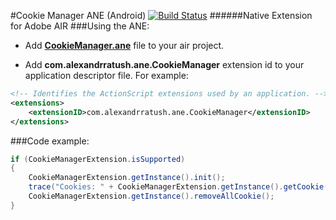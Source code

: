 #Cookie Manager ANE (Android)
[![Build Status](https://travis-ci.org/alexandrratush/Cookie-Manager-ANE.svg?branch=master)](https://travis-ci.org/alexandrratush/Cookie-Manager-ANE)
######Native Extension for Adobe AIR
###Using the ANE:

* Add **[CookieManager.ane](https://github.com/alexandrratush/Cookie-Manager-ANE/tree/master/ane/bin)** file to your air project.

* Add **com.alexandrratush.ane.CookieManager** extension id to your application descriptor file. For example:
```xml
<!-- Identifies the ActionScript extensions used by an application. -->
<extensions>
	<extensionID>com.alexandrratush.ane.CookieManager</extensionID>
</extensions>
```

###Code example:

```ActionScript
if (CookieManagerExtension.isSupported)
{
	CookieManagerExtension.getInstance().init();
	trace("Cookies: " + CookieManagerExtension.getInstance().getCookie("http://vk.com/"));
	CookieManagerExtension.getInstance().removeAllCookie();
}
```
